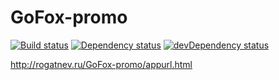 # GoFox-promo
[![Build status][travis-image]][travis-url] [![Dependency status][dependency-image]][dependency-url] [![devDependency status][dev-dependency-image]][dev-dependency-url]

http://rogatnev.ru/GoFox-promo/appurl.html

[travis-image]: https://travis-ci.org/rogatnev-nikita/GoFox-promo.svg?branch=master
[travis-url]: https://travis-ci.org/rogatnev-nikita/GoFox-promo

[dependency-image]: https://david-dm.org/rogatnev-nikita/GoFox-promo.svg?style=flat-square
[dependency-url]: https://david-dm.org/rogatnev-nikita/GoFox-promo

[dev-dependency-image]: https://david-dm.org/rogatnev-nikita/GoFox-promo/dev-status.svg?style=flat-square
[dev-dependency-url]: https://david-dm.org/rogatnev-nikita/GoFox-promo#info=devDependencies
